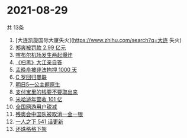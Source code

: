 # 2021-08-29
  共 13条

  <!-- BEGIN -->
  <!-- 最后更新时间:Sun Aug 29 2021 01:52:55 GMT+0000 (Coordinated Universal Time) -->
  1. [大连凯旋国际大厦失火](https://www.zhihu.com/search?q=大连 失火)
1. [郑爽被罚款 2.99 亿元  ](https://www.zhihu.com/search?q=郑爽)
1. [喀布尔机场发生两起爆炸](https://www.zhihu.com/search?q=喀布尔机场)
1. [《扫黑》大江亲自答](https://www.zhihu.com/search?q=扫黑风暴)
1. [孟晚舟被非法拘押 1000 天](https://www.zhihu.com/search?q=孟晚舟)
1. [C 罗回归曼联](https://www.zhihu.com/search?q=C罗)
1. [明日5一公主题原生](https://www.zhihu.com/search?q=明日创作计划)
1. [支付宝里的钱要不要取出来](https://www.zhihu.com/search?q=支付宝)
1. [米哈游年营收 101 亿](https://www.zhihu.com/search?q=米哈游)
1. [全国网游用户锐减](https://www.zhihu.com/search?q=网络游戏)
1. [残奥会中国队被取消一金一银 ](https://www.zhihu.com/search?q=残奥会)
1. [一人之下 541 话更新](https://www.zhihu.com/search?q=一人之下)
1. [还珠格格下架](https://www.zhihu.com/search?q=还珠格格)
  <!-- END -->
  